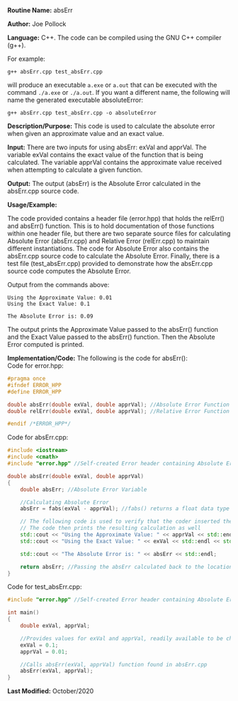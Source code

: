 **Routine Name:** absErr  

**Author:** Joe Pollock  

**Language:** C++. The code can be compiled using the GNU C++ compiler (g++).  

For example:  
```
g++ absErr.cpp test_absErr.cpp
```

will produce an executable `a.exe` or `a.out` that can be executed with the command `./a.exe` or `./a.out`. If you want a different name, the following will name the
generated executable absoluteError:  
```
g++ absErr.cpp test_absErr.cpp -o absoluteError
```

**Description/Purpose:** This code is used to calculate the absolute error when given an approximate value and an exact value.

**Input:** There are two inputs for using absErr: exVal and apprVal. The variable exVal contains the exact value of the function that is being calculated.
The variable apprVal contains the approximate value received when attempting to calculate a given function.

**Output:** The output (absErr) is the Absolute Error calculated in the absErr.cpp source code.

**Usage/Example:**  

The code provided contains a header file (error.hpp) that holds the relErr() and absErr() function. This is to hold documentation of those functions within
one header file, but there are two separate source files for calculating Absolute Error (absErr.cpp) and Relative Error (relErr.cpp) to maintain different instantiations.
The code for Absolute Error also contains the absErr.cpp source code to calculate the Absolute Error. Finally, there is a test file (test_absErr.cpp) provided to
demonstrate how the absErr.cpp source code computes the Absolute Error.

Output from the commands above:  
```
Using the Approximate Value: 0.01
Using the Exact Value: 0.1

The Absolute Error is: 0.09
```

The output prints the Approximate Value passed to the absErr() function and the Exact Value passed to the absErr() function.
Then the Absolute Error computed is printed.

**Implementation/Code:** The following is the code for absErr():  
Code for error.hpp:  
```C++
#pragma once
#ifndef ERROR_HPP
#define ERROR_HPP

double absErr(double exVal, double apprVal); //Absolute Error Function
double relErr(double exVal, double apprVal); //Relative Error Function

#endif /*ERROR_HPP*/
```

Code for absErr.cpp:  
```C++
#include <iostream>
#include <cmath>
#include "error.hpp" //Self-created Error header containing Absolute Error and Relative Error Functions

double absErr(double exVal, double apprVal)
{
	double absErr; //Absolute Error Variable

	//Calculating Absolute Error
	absErr = fabs(exVal - apprVal); //fabs() returns a float data type where as abs() only returns an int data type

	// The following code is used to verify that the coder inserted the right numbers for exVal and apprVal
	// The code then prints the resulting calculation as well
	std::cout << "Using the Approximate Value: " << apprVal << std::endl;
	std::cout << "Using the Exact Value: " << exVal << std::endl << std::endl;

	std::cout << "The Absolute Error is: " << absErr << std::endl;

	return absErr; //Passing the absErr calculated back to the location of being called
}
```

Code for test_absErr.cpp:  
```C++
#include "error.hpp" //Self-created Error header containing Absolute Error and Relative Error Functions

int main()
{
	double exVal, apprVal;

	//Provides values for exVal and apprVal, readily available to be changed as desired
	exVal = 0.1;
	apprVal = 0.01;

	//Calls absErr(exVal, apprVal) function found in absErr.cpp
	absErr(exVal, apprVal);
}
```

**Last Modified:** October/2020
